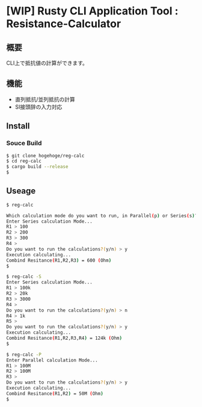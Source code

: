 # [WIP] Rusty CLI Application Tool : Resistance-Calculator

## 概要
CLI上で抵抗値の計算ができます。

## 機能
* 直列抵抗/並列抵抗の計算
* SI接頭辞の入力対応

## Install

### Souce Build
```sh
$ git clone hogehoge/reg-calc
$ cd reg-calc
$ cargo build --release
$ 
```


## Useage

```sh
$ reg-calc

Which calculation mode do you want to run, in Parallel(p) or Series(s)? > s
Enter Series calculation Mode...
R1 > 100
R2 > 200
R3 > 300
R4 > 
Do you want to run the calculations?(y/n) > y 
Execution calculating...
Combind Resitance(R1,R2,R3) = 600 (Ohm)
$
```

```sh
$ reg-calc -S
Enter Series calculation Mode...
R1 > 100k
R2 > 20k
R3 > 3000
R4 > 
Do you want to run the calculations?(y/n) > n 
R4 > 1k
R5 > 
Do you want to run the calculations?(y/n) > y 
Execution calculating...
Combind Resitance(R1,R2,R3,R4) = 124k (Ohm)
$
```

```sh
$ reg-calc -P
Enter Parallel calculation Mode...
R1 > 100M
R2 > 100M
R3 > 
Do you want to run the calculations?(y/n) > y 
Execution calculating...
Combind Resitance(R1,R2) = 50M (Ohm)
$
```
